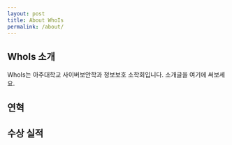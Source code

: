 ```yaml
---
layout: post
title: About WhoIs
permalink: /about/
---
```


## WhoIs 소개

WhoIs는 아주대학교 사이버보안학과 정보보호 소학회입니다. 소개글을 여기에 써보세요.

## 연혁

## 수상 실적